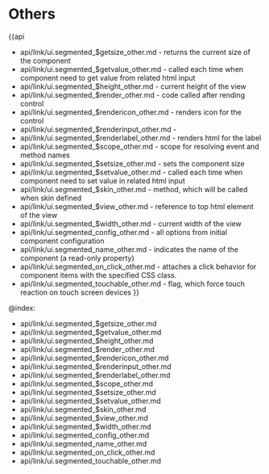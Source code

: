 Others
=======

{{api
- api/link/ui.segmented_$getsize_other.md - returns the current size of the component
- api/link/ui.segmented_$getvalue_other.md - called each time when component need to get value from related html input
- api/link/ui.segmented_$height_other.md - current height of the view
- api/link/ui.segmented_$render_other.md - code called after rending control
- api/link/ui.segmented_$rendericon_other.md - renders icon for the control
- api/link/ui.segmented_$renderinput_other.md - 
- api/link/ui.segmented_$renderlabel_other.md - renders html for the label
- api/link/ui.segmented_$scope_other.md - scope for resolving event and method names
- api/link/ui.segmented_$setsize_other.md - sets the component size
- api/link/ui.segmented_$setvalue_other.md - called each time when component need to set value in related html input
- api/link/ui.segmented_$skin_other.md - method, which will be called when skin defined
- api/link/ui.segmented_$view_other.md - reference to top html element of the view
- api/link/ui.segmented_$width_other.md - current width of the view
- api/link/ui.segmented_config_other.md - all options from initial component configuration
- api/link/ui.segmented_name_other.md - indicates the name of the component (a read-only property)
- api/link/ui.segmented_on_click_other.md - attaches a click behavior for component items with the specified CSS class.
- api/link/ui.segmented_touchable_other.md - flag, which force touch reaction on touch screen devices
}}

@index:
- api/link/ui.segmented_$getsize_other.md
- api/link/ui.segmented_$getvalue_other.md
- api/link/ui.segmented_$height_other.md
- api/link/ui.segmented_$render_other.md
- api/link/ui.segmented_$rendericon_other.md
- api/link/ui.segmented_$renderinput_other.md
- api/link/ui.segmented_$renderlabel_other.md
- api/link/ui.segmented_$scope_other.md
- api/link/ui.segmented_$setsize_other.md
- api/link/ui.segmented_$setvalue_other.md
- api/link/ui.segmented_$skin_other.md
- api/link/ui.segmented_$view_other.md
- api/link/ui.segmented_$width_other.md
- api/link/ui.segmented_config_other.md
- api/link/ui.segmented_name_other.md
- api/link/ui.segmented_on_click_other.md
- api/link/ui.segmented_touchable_other.md


